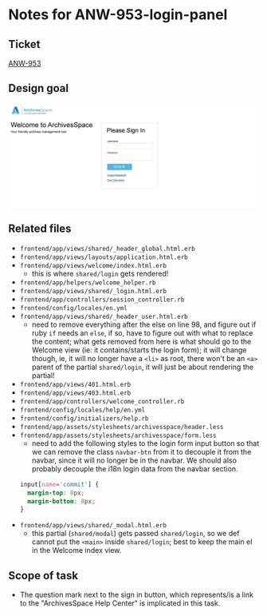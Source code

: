 # Notes for ANW-953-login-panel

## Ticket

[ANW-953](https://archivesspace.atlassian.net/browse/ANW-953)

## Design goal

![goal](goal.png)

## Related files

- `frontend/app/views/shared/_header_global.html.erb`
- `frontend/app/views/layouts/application.html.erb`
- `frontend/app/views/welcome/index.html.erb`
  - this is where `shared/login` gets rendered!
- `frontend/app/helpers/welcome_helper.rb`
- `frontend/app/views/shared/_login.html.erb`
- `frontend/app/controllers/session_controller.rb`
- `frontend/config/locales/en.yml`
- `frontend/app/views/shared/_header_user.html.erb`
  - need to remove everything after the else on line 98, and figure out if ruby `if` needs an `else`, if so, have to figure out with what to replace the content; what gets removed from here is what should go to the Welcome view (ie: it contains/starts the login form); it will change though, ie, it will no longer have a `<li>` as root, there won't be an `<a>` parent of the partial `shared/login`, it will just be about rendering the partial!
- `frontend/app/views/401.html.erb`
- `frontend/app/views/403.html.erb`
- `frontend/app/controllers/welcome_controller.rb`
- `frontend/config/locales/help/en.yml`
- `frontend/config/initializers/help.rb`
- `frontend/app/assets/stylesheets/archivesspace/header.less`
- `frontend/app/assets/stylesheets/archivesspace/form.less`
  - need to add the following styles to the login form input button so that we can remove the class `navbar-btn` from it to decouple it from the navbar, since it will no longer be in the navbar. We should also probably decouple the i18n login data from the navbar section.
  ```css
  input[name='commit'] {
    margin-top: 8px;
    margin-bottom: 8px;
  }
  ```
- `frontend/app/views/shared/_modal.html.erb`
  - this partial (`shared/modal`) gets passed `shared/login`, so we def cannot put the `<main>` inside `shared/login`; best to keep the main el in the Welcome index view.

## Scope of task

- The question mark next to the sign in button, which represents/is a link to the "ArchivesSpace Help Center" is implicated in this task.
